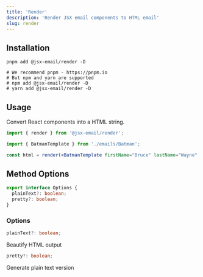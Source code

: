 ```yaml
---
title: 'Render'
description: 'Render JSX email components to HTML email'
slug: render
---
```


<!--@include: @/include/header.md-->

## Installation

```shell
pnpm add @jsx-email/render -D

# We recommend pnpm - https://pnpm.io
# But npm and yarn are supported
# npm add @jsx-email/render -D
# yarn add @jsx-email/render -D
```

## Usage

Convert React components into a HTML string.

```jsx
import { render } from '@jsx-email/render';

import { BatmanTemplate } from './emails/Batman';

const html = render(<BatmanTemplate firstName="Bruce" lastName="Wayne" />);
```

## Method Options

```ts
export interface Options {
  plainText?: boolean;
  pretty?: boolean;
}
```

### Options

```ts
plainText?: boolean;
```

Beautify HTML output

```ts
pretty?: boolean;
```

Generate plain text version
